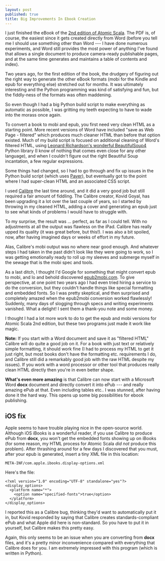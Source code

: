 ```yaml
---
layout: post
published: true
title: Big Improvements In Ebook Creation
---
```


I just finished the eBook of the [2nd edition of Atomic Scala](http://www.AtomicScala.com). The PDF is, of course, the easiest since it gets created directly from Word (before you tell me I should use something other than Word --- I have done numerous experiments, and Word still provides the most power of anything I've found that allows a single document to produce camera-ready publishable pages, and at the same time generates and maintains a table of contents and index).

Two years ago, for the first edition of the book, the drudgery of figuring out the right way to generate the other eBook formats (mobi for the Kindle and epub for everything else) stretched out for months. It was ultimately interesting and the Python programming was kind of satisfying and fun, but the fiddly-ness of the formats was often maddening.

So even though I had a big Python build script to make everything as automatic as possible, I was gritting my teeth expecting to have to wade into the morass once again.

To convert a book to mobi and epub, you first need very clean HTML as a starting point. More recent versions of Word have included "save as Web Page - filtered" which produces much cleaner HTML than before that option existed. Much of my build script is focused on additional cleaning of Word's filtered HTML, using [Leonard Richardson's wonderful BeautifulSoup4](http://www.crummy.com/software/BeautifulSoup/bs4/doc/) Python library (I know of nothing that comes even close for any other language), and when I couldn't figure out the right Beautiful Soup incantation, a few regular expressions.

Some things had changed, so I had to go through and fix up issues in the Python build script (which uses [Paver](http://paver.github.io/paver/)), but eventually got to the point where I had super-clean HTML and an associated CSS script.

I used [Calibre](http://calibre-ebook.com/) the last time around, and it did a very good job but still required a fair amount of fiddling. The Calibre creator, Kovid Goyal, has been upgrading it a lot over the last couple of years, so I started by throwing in my cleaned HTML, adding a cover and generating an epub just to see what kinds of problems I would have to struggle with.

To my surprise, the result was ... perfect, as far as I could tell. With no adjustments at all the output was flawless on the iPad. Calibre has really upped its quality (it was great before, but this!). I was also a bit spoiled, now, after having imagined days or weeks of effort in my future.

Alas, Calibre's mobi output was no where near good enough. And whatever steps I had taken in the past didn't look like they were going to work, so I was getting emotionally ready to roll up my sleeves and submerge myself in the sewage that is the mobi spec and tools.

As a last ditch, I thought I'd Google for something that might convert epub to mobi, and lo and behold discovered [epub2mobi.com](http://www.epub2mobi.com/). To give perspective, at one point two years ago I had even tried hiring a service to do the conversion, but they couldn't handle things like special formatting and embedded fonts. So I was pretty skeptical, and then surprised and completely amazed when the epub2mobi conversion worked flawlessly! Suddenly, many days of slogging through specs and writing experiments vanished. What a delight! I sent them a thank-you note and some money.

I thought I had a lot more work to do to get the epub and mobi versions for Atomic Scala 2nd edition, but these two programs just made it work like magic.

**Note:** If you start with a Word document and save it as "filtered HTML" Calibre will do quite a good job on it. For a book with just text or relatively simple formatting, it should work fine (I had to process my HTML to get it just right, but most books don't have the formatting etc. requirements I do, and Calibre still did a remarkably good job with the raw HTML despite my issues). If you work with a word processor or other tool that produces really clean HTML directly then you're in even better shape.

**What's even more amazing** is that Calibre can now start with a Microsoft Word **docx** document and directly convert it into ePub --- and really amazing ePub at that. Even including tables etc.. I was stunned, after having done it the hard way. This opens up some big possibilities for ebook publishing.

## iOS fix ##

Apple seems to have trouble playing nice in the open-source world. Although iOS iBooks is a wonderful reader, if  you use Calibre to produce ePub from **docx**, you won't get the embedded fonts showing up on iBooks (for some reason, my HTML process for Atomic Scala *did not* produce this problem). After thrashing around for a few days I discovered that you must, after your epub is generated, insert a tiny XML file in this location:
```
META-INF/com.apple.ibooks.display-options.xml
```
Here's the file:
```
<?xml version="1.0" encoding="UTF-8" standalone="yes"?>
<display_options>
  <platform name="*">
    <option name="specified-fonts">true</option>
  </platform>
</display_options>
```
I reported this as a Calibre bug, thinking they'd want to automatically put it in, but Kovid responded by saying that Calibre creates standards-compliant ePub and what Apple did here is non-standard. So you have to put it in yourself, but Calibre makes this pretty easy.

Again, this only seems to be an issue when you are converting from **docx** files, and it's a pretty minor inconvenience compared with everything that Calibre does for you. I am extremely impressed with this program (which is written in Python).